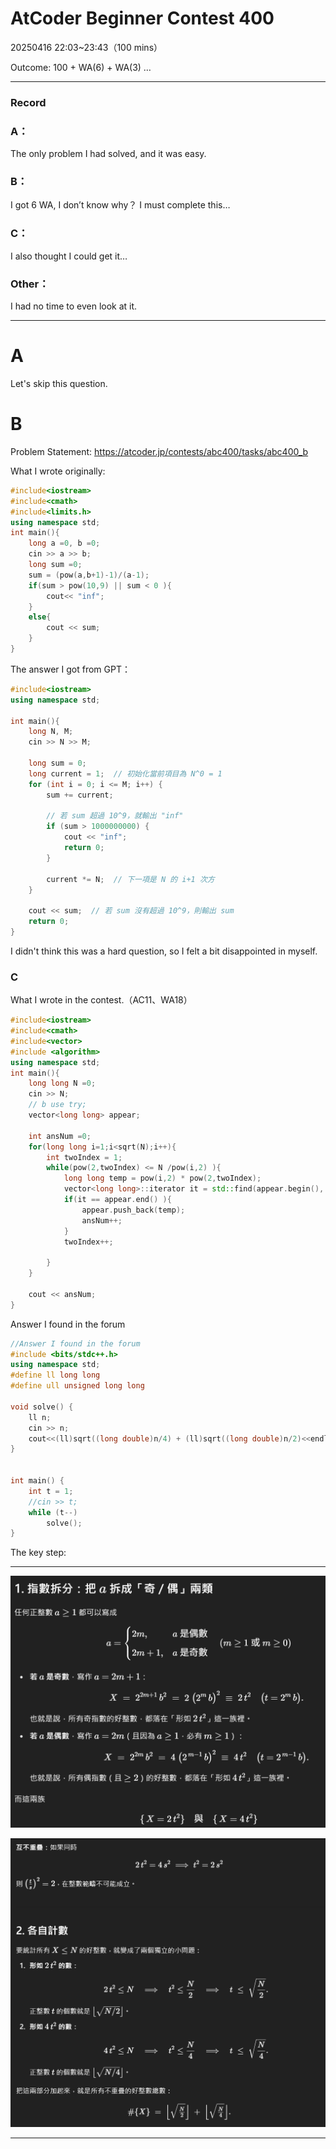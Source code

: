 # AtCoder Beginner Contest 400

20250416 22:03\~23:43（100 mins）

Outcome: 100 + WA(6) + WA(3) …

---

### Record

### A：

The only problem I had solved, and it was easy.

### B：

I got 6 WA, I don’t know why？ I must complete this…

### C：

I also thought I could get it…

### Other：

I had no time to even look at it.

---

# A

Let's skip this question.

# B

Problem Statement: <https://atcoder.jp/contests/abc400/tasks/abc400_b>

What I wrote originally:

```cpp
#include<iostream>
#include<cmath>
#include<limits.h>
using namespace std;
int main(){
    long a =0, b =0;
    cin >> a >> b;
    long sum =0;
    sum = (pow(a,b+1)-1)/(a-1);
    if(sum > pow(10,9) || sum < 0 ){
        cout<< "inf";
    }
    else{
        cout << sum;
    }
}
```

The answer I got from GPT：

```cpp
#include<iostream>
using namespace std;

int main(){
    long N, M;
    cin >> N >> M;

    long sum = 0;
    long current = 1;  // 初始化當前項目為 N^0 = 1
    for (int i = 0; i <= M; i++) {
        sum += current;
        
        // 若 sum 超過 10^9，就輸出 "inf"
        if (sum > 1000000000) {
            cout << "inf";
            return 0;
        }
        
        current *= N;  // 下一項是 N 的 i+1 次方
    }

    cout << sum;  // 若 sum 沒有超過 10^9，則輸出 sum
    return 0;
}
```

I didn't think this was a hard question, so I felt a bit disappointed in myself.

### C

What I wrote in the contest.（AC11、WA18）

```cpp
#include<iostream>
#include<cmath>
#include<vector>
#include <algorithm>
using namespace std;
int main(){
    long long N =0;
    cin >> N;
    // b use try;
    vector<long long> appear;

    int ansNum =0;
    for(long long i=1;i<sqrt(N);i++){
        int twoIndex = 1;
        while(pow(2,twoIndex) <= N /pow(i,2) ){
            long long temp = pow(i,2) * pow(2,twoIndex);
            vector<long long>::iterator it = std::find(appear.begin(), appear.end(), temp);
            if(it == appear.end() ){
                appear.push_back(temp);
                ansNum++;
            }
            twoIndex++;

        }
    }

    cout << ansNum;
}

```

Answer I found in the forum

```cpp
//Answer I found in the forum
#include <bits/stdc++.h>
using namespace std;
#define ll long long
#define ull unsigned long long

void solve() {
    ll n;
    cin >> n;
    cout<<(ll)sqrt((long double)n/4) + (ll)sqrt((long double)n/2)<<endl;
}


int main() {
    int t = 1;
    //cin >> t;
    while (t--)
        solve();
}
```

The key step: 

---

![image.png](./AtCoder%20Beginner%20Contest%20400-assets/image.png)

![image 1.png](./AtCoder%20Beginner%20Contest%20400-assets/image%201.png)

---